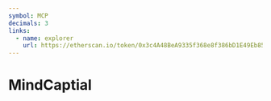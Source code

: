 ```yaml
---
symbol: MCP
decimals: 3
links:
  - name: explorer
    url: https://etherscan.io/token/0x3c4A48BeA9335f368e8f386bD1E49Eb85521f01B
---
```


# MindCaptial
